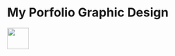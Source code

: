 # My Porfolio Graphic Design

<img src="Portfolio/VSGA Azcrea Photo Profile_Moch Yusuf Hermawan" width="50">
